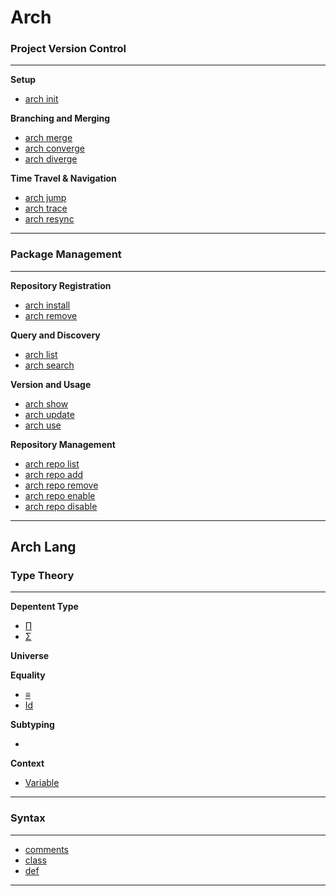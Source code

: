 # Arch

### Project Version Control

---

**Setup**

- [arch init]()

**Branching and Merging**

- [arch merge]()
- [arch converge]()
- [arch diverge]()

**Time Travel & Navigation**

- [arch jump]()
- [arch trace]()
- [arch resync]()

---

### Package Management

---

**Repository Registration**

- [arch install]()
- [arch remove]()

**Query and Discovery**

- [arch list]()
- [arch search]()

**Version and Usage**

- [arch show]()
- [arch update]()
- [arch use]()

**Repository Management**

- [arch repo list]()
- [arch repo add]()
- [arch repo remove]()
- [arch repo enable]()
- [arch repo disable]()

---

## Arch Lang

### Type Theory

---

**Depentent Type**

- [Π]()
- [Σ]()

**Universe**

**Equality**

- [≡]()
- [Id]()

**Subtyping**

- []()

**Context**

- [Variable]()

---

### Syntax

---

- [comments]()
- [class]()
- [def]()

---
